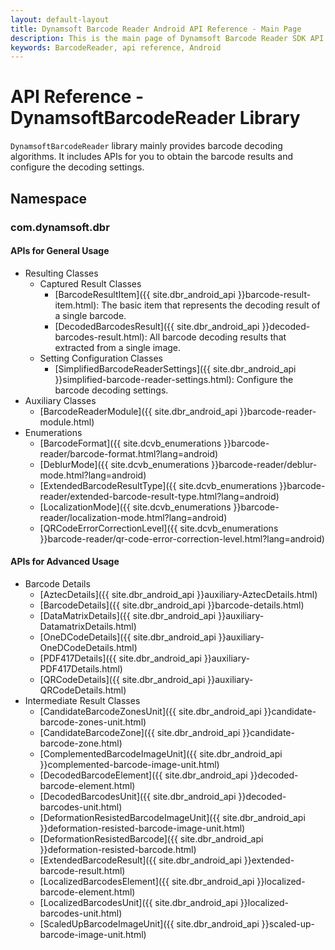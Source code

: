 ```yaml
---
layout: default-layout
title: Dynamsoft Barcode Reader Android API Reference - Main Page
description: This is the main page of Dynamsoft Barcode Reader SDK API Reference for Android Language.
keywords: BarcodeReader, api reference, Android
---
```


# API Reference - DynamsoftBarcodeReader Library

`DynamsoftBarcodeReader` library mainly provides barcode decoding algorithms. It includes APIs for you to obtain the barcode results and configure the decoding settings.

## Namespace

### com.dynamsoft.dbr

#### APIs for General Usage

- Resulting Classes
  - Captured Result Classes
    - [BarcodeResultItem]({{ site.dbr_android_api }}barcode-result-item.html): The basic item that represents the decoding result of a single barcode.
    - [DecodedBarcodesResult]({{ site.dbr_android_api }}decoded-barcodes-result.html): All barcode decoding results that extracted from a single image.
  - Setting Configuration Classes
    - [SimplifiedBarcodeReaderSettings]({{ site.dbr_android_api }}simplified-barcode-reader-settings.html): Configure the barcode decoding settings.
- Auxiliary Classes
  - [BarcodeReaderModule]({{ site.dbr_android_api }}barcode-reader-module.html)
- Enumerations
  - [BarcodeFormat]({{ site.dcvb_enumerations }}barcode-reader/barcode-format.html?lang=android)
  - [DeblurMode]({{ site.dcvb_enumerations }}barcode-reader/deblur-mode.html?lang=android)
  - [ExtendedBarcodeResultType]({{ site.dcvb_enumerations }}barcode-reader/extended-barcode-result-type.html?lang=android)
  - [LocalizationMode]({{ site.dcvb_enumerations }}barcode-reader/localization-mode.html?lang=android)
  - [QRCodeErrorCorrectionLevel]({{ site.dcvb_enumerations }}barcode-reader/qr-code-error-correction-level.html?lang=android)

#### APIs for Advanced Usage

- Barcode Details
  - [AztecDetails]({{ site.dbr_android_api }}auxiliary-AztecDetails.html)
  - [BarcodeDetails]({{ site.dbr_android_api }}barcode-details.html)
  - [DataMatrixDetails]({{ site.dbr_android_api }}auxiliary-DatamatrixDetails.html)
  - [OneDCodeDetails]({{ site.dbr_android_api }}auxiliary-OneDCodeDetails.html)
  - [PDF417Details]({{ site.dbr_android_api }}auxiliary-PDF417Details.html)
  - [QRCodeDetails]({{ site.dbr_android_api }}auxiliary-QRCodeDetails.html)
- Intermediate Result Classes
  - [CandidateBarcodeZonesUnit]({{ site.dbr_android_api }}candidate-barcode-zones-unit.html)
  - [CandidateBarcodeZone]({{ site.dbr_android_api }}candidate-barcode-zone.html)
  - [ComplementedBarcodeImageUnit]({{ site.dbr_android_api }}complemented-barcode-image-unit.html)
  - [DecodedBarcodeElement]({{ site.dbr_android_api }}decoded-barcode-element.html)
  - [DecodedBarcodesUnit]({{ site.dbr_android_api }}decoded-barcodes-unit.html)
  - [DeformationResistedBarcodeImageUnit]({{ site.dbr_android_api }}deformation-resisted-barcode-image-unit.html)
  - [DeformationResistedBarcode]({{ site.dbr_android_api }}deformation-resisted-barcode.html)
  - [ExtendedBarcodeResult]({{ site.dbr_android_api }}extended-barcode-result.html)
  - [LocalizedBarcodesElement]({{ site.dbr_android_api }}localized-barcode-element.html)
  - [LocalizedBarcodesUnit]({{ site.dbr_android_api }}localized-barcodes-unit.html)
  - [ScaledUpBarcodeImageUnit]({{ site.dbr_android_api }}scaled-up-barcode-image-unit.html)
